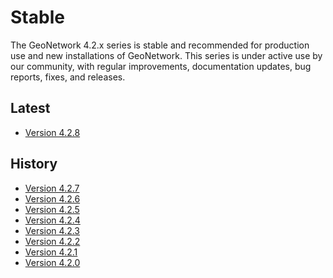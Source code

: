 # Stable

The GeoNetwork 4.2.x series is stable and recommended for production use and new installations of GeoNetwork. 
This series is under active use by our community, with regular improvements, documentation updates, bug reports, fixes, and releases.

## Latest

-   [Version 4.2.8](../version-4.2.8.md)


## History

-   [Version 4.2.7](../version-4.2.7.md)
-   [Version 4.2.6](../version-4.2.6.md)
-   [Version 4.2.5](../version-4.2.5.md)
-   [Version 4.2.4](../version-4.2.4.md)
-   [Version 4.2.3](../version-4.2.3.md)
-   [Version 4.2.2](../version-4.2.2.md)
-   [Version 4.2.1](../version-4.2.1.md)
-   [Version 4.2.0](../version-4.2.0.md)
